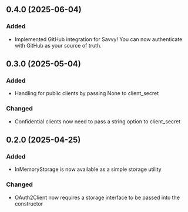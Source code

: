 ## 0.4.0 (2025-06-04)

### Added 

- Implemented GitHub integration for Savvy! You can now authenticate with GitHub as your source of truth.

## 0.3.0 (2025-05-04)

### Added

- Handling for public clients by passing None to client_secret

### Changed

- Confidential clients now need to pass a string option to client_secret


## 0.2.0 (2025-04-25)

### Added

- InMemoryStorage is now available as a simple storage utility

### Changed

- OAuth2Client now requires a storage interface to be passed into the constructor

